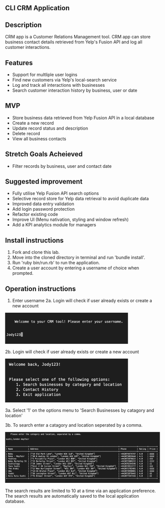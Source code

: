 CLI CRM Application
-------------------

Description
----------

CRM app is a Customer Relations Management tool.
CRM app can store business contact details retrieved from Yelp's Fusion API and log all customer interactions.

Features
-------------------
- Support for multliple user logins
- Find new customers via Yelp's local-search service
- Log and track all interactions with businesses
- Search customer interaction history by business, user or date


MVP
------------------
- Store business data retrieved from Yelp Fusion API in a local database
- Create a new record
- Update record status and description
- Delete record 
- View all business contacts


Stretch Goals Acheieved
------------------
- Filter records by business, user and contact date 


Suggested improvement
------------------
- Fully utilise Yelp Fusion API search options
- Selective record store for Yelp data retrieval to avoid duplicate data
- Improved data entry validation
- Add login password protection
- Refactor existing code
- Improve UI (Menu nativation, styling and window refresh)
- Add a KPI analytics module for managers


Install instructions
-------------------

1. Fork and clone this lab.
2. Move into the cloned directory in terminal and run 'bundle install'.
3. Run 'ruby bin/run.rb' to run the application.
4. Create a user account by entering a username of choice when prompted.


Operation instructions
-------------------

1. Enter username
2a. Login will check if user already exists or create a new account
  
  <img src="readme-img/1-login.jpg" width="400" >

2b. Login will check if user already exists or create a new account

  <img src="readme-img/2-loginmenu.jpg" width="400" >

3a. Select '1' on the options menu to 'Search Businesses by catagory and location'
  
3b. To search enter a catagory and location seperated by a comma. 

  <img src="readme-img/3-search-example.jpg" width="800" >

  The search results are limited to 10 at a time via an application preference.
  The search results are automatically saved to the local application database.
  
  
  
  
  
  
  
  
  
  
  
  
  
  
  
  
  
  
  
  

